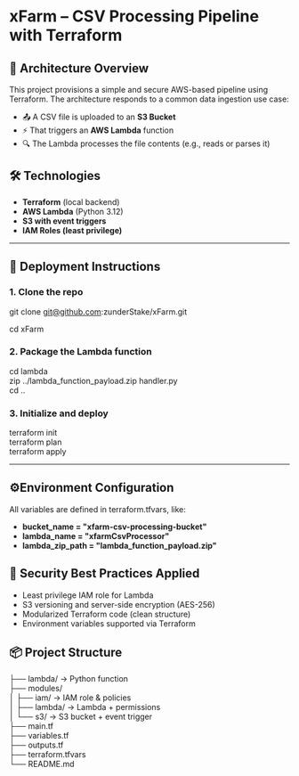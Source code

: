 # xFarm – CSV Processing Pipeline with Terraform

## 📌 Architecture Overview

This project provisions a simple and secure AWS-based pipeline using Terraform. The architecture responds to a common data ingestion use case:

- 📤 A CSV file is uploaded to an **S3 Bucket**
- ⚡ That triggers an **AWS Lambda** function
- 🔍 The Lambda processes the file contents (e.g., reads or parses it)

## 🛠️ Technologies

- **Terraform** (local backend)
- **AWS Lambda** (Python 3.12)
- **S3 with event triggers**
- **IAM Roles (least privilege)**

---

## 🚀 Deployment Instructions

### 1. Clone the repo

git clone git@github.com:zunderStake/xFarm.git

cd xFarm

### 2. Package the Lambda function
cd lambda <br>
zip ../lambda_function_payload.zip handler.py <br>
cd ..

### 3. Initialize and deploy
terraform init <br>
terraform plan <br>
terraform apply <br>

---

## ⚙️Environment Configuration
All variables are defined in terraform.tfvars, like:

- **bucket_name = "xfarm-csv-processing-bucket"**
- **lambda_name = "xfarmCsvProcessor"**
- **lambda_zip_path = "lambda_function_payload.zip"**

## 🔐 Security Best Practices Applied

- Least privilege IAM role for Lambda
- S3 versioning and server-side encryption (AES-256)
- Modularized Terraform code (clean structure)
- Environment variables supported via Terraform

## 📦 Project Structure
├── lambda/                  → Python function<br>
├── modules/<br>
│   ├── iam/                 → IAM role & policies<br>
│   ├── lambda/              → Lambda + permissions<br>
│   └── s3/                  → S3 bucket + event trigger<br>
├── main.tf<br>
├── variables.tf<br>
├── outputs.tf<br>
├── terraform.tfvars<br>
└── README.md
